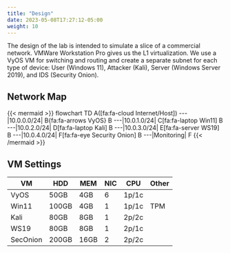 ```yaml
---
title: "Design"
date: 2023-05-08T17:27:12-05:00
weight: 10
---
```


The design of the lab is intended to simulate a slice of a commercial network. VMWare Workstation Pro gives us the L1 virtualization. We use a VyOS VM for switching and routing and create a separate subnet for each type of device: User (Windows 11), Attacker (Kali), Server (Windows Server 2019), and IDS (Security Onion).

## Network Map

{{< mermaid >}}
flowchart TD
    A([fa:fa-cloud Internet/Host]) --- |10.0.0.0/24| B{fa:fa-arrows VyOS}
    B ---|10.0.1.0/24| C[fa:fa-laptop Win11]
    B ---|10.0.2.0/24| D[fa:fa-laptop Kali]
    B ---|10.0.3.0/24| E[fa:fa-server WS19]
    B ---|10.0.4.0/24| F[fa:fa-eye Security Onion]
    B ---|Monitoring| F
{{< /mermaid >}}

## VM Settings

|VM|HDD|MEM|NIC|CPU|Other|
|---|---|---|---|---|---|
|VyOS|50GB|4GB|6|1p/1c||
|Win11|100GB|4GB|1|1p/1c|TPM|
|Kali|80GB|8GB|1|2p/2c||
|WS19|80GB|8GB|1|2p/1c||
|SecOnion|200GB|16GB|2|2p/2c|